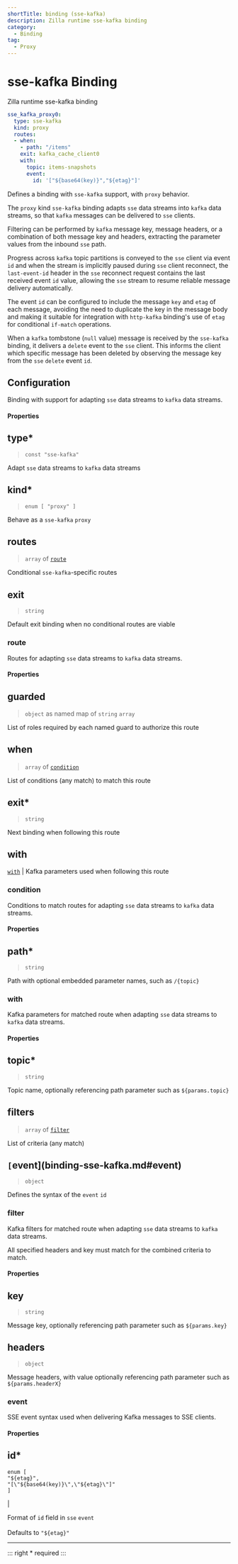 ```yaml
---
shortTitle: binding (sse-kafka)
description: Zilla runtime sse-kafka binding
category:
  - Binding
tag:
  - Proxy
---
```


# sse-kafka Binding

Zilla runtime sse-kafka binding

```yaml {2}
sse_kafka_proxy0:
  type: sse-kafka
  kind: proxy
  routes:
  - when:
    - path: "/items"
    exit: kafka_cache_client0
    with:
      topic: items-snapshots
      event:
        id: '["${base64(key)}","${etag}"]'
```

Defines a binding with `sse-kafka`  support, with `proxy` behavior.

The `proxy` kind `sse-kafka` binding adapts `sse` data streams into `kafka` data streams, so that `kafka` messages can be delivered to `sse` clients.

Filtering can be performed by `kafka` message key, message headers, or a combination of both message key and headers, extracting the parameter values from the inbound `sse` path.

Progress across `kafka` topic partitions is conveyed to the `sse` client via event `id` and when the stream is implicitly paused during `sse` client reconnect, the `last-event-id` header in the `sse` reconnect request contains the last received event `id` value, allowing the `sse` stream to resume reliable message delivery automatically.

The event `id` can be configured to include the message `key` and `etag` of each message, avoiding the need to duplicate the key in the message body and making it suitable for integration with `http-kafka` binding's use of `etag` for conditional `if-match` operations.

When a `kafka` tombstone (`null` value) message is received by the `sse-kafka` binding, it delivers a `delete` event to the `sse` client. This informs the client which specific message has been deleted by observing the message key from the `sse` `delete` event `id`.

## Configuration

Binding with support for adapting `sse` data streams to `kafka` data streams.

#### Properties

## type\*

> `const "sse-kafka"`

 Adapt `sse` data streams to `kafka` data streams

## kind\*

> `enum [ "proxy" ]`

 Behave as a `sse-kafka` `proxy`

## routes

> `array` of [`route`](binding-sse-kafka.md#route)

 Conditional `sse-kafka`-specific routes

## exit

> `string`

 Default exit binding when no conditional routes are viable

### route

Routes for adapting `sse` data streams to `kafka` data streams.

#### Properties

## guarded

> `object` as named map of `string` `array`

 List of roles required by each named guard to authorize this route

## when

> `array` of [`condition`](binding-sse-kafka.md#condition)

 List of conditions (any match) to match this route

## exit\*

> `string`

 Next binding when following this route

## with

 [`with`](binding-sse-kafka.md#with)                        | Kafka parameters used when following this route

### condition

Conditions to match routes for adapting `sse` data streams to `kafka` data streams.

#### Properties

## path\*

> `string`

 Path with optional embedded parameter names, such as `/{topic}`

### with

Kafka parameters for matched route when adapting `sse` data streams to `kafka` data streams.

#### Properties

## topic\*

> `string`

 Topic name, optionally referencing path parameter such as `${params.topic}`

## filters

> `array` of [`filter`](binding-sse-kafka.md#filter)

 List of criteria (any match)

## `[`event](binding-sse-kafka.md#event)

> `object`

 Defines the syntax of the `event` `id`

### filter

Kafka filters for matched route when adapting `sse` data streams to `kafka` data streams.

All specified headers and key must match for the combined criteria to match.

#### Properties

## key

> `string`

 Message key, optionally referencing path parameter such as `${params.key}`

## headers

> `object`

 Message headers, with value optionally referencing path parameter such as `${params.headerX}`

### event

SSE event syntax used when delivering Kafka messages to SSE clients.

#### Properties

## id\*

 <p><code>enum [</code><br>  <code>"${etag}",</code><br>  <code>"[\"${base64(key)}\",\"${etag}\"]"</code><br><code>]</code></p> | <p>Format of <code>id</code> field in <code>sse</code> <code>event</code><br><br>Defaults to <code>"${etag}"</code></p>

---

::: right
\* required
:::
